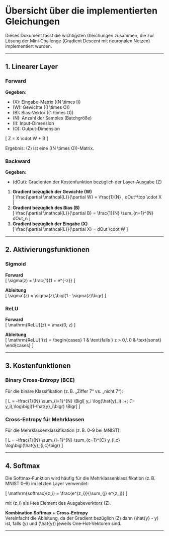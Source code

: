 # Übersicht über die implementierten Gleichungen

Dieses Dokument fasst die wichtigsten Gleichungen zusammen, die zur Lösung der Mini‐Challenge (Gradient Descent mit neuronalen Netzen) implementiert wurden.

---

## 1. **Linearer Layer**

### Forward

**Gegeben**:  
- \(X\): Eingabe-Matrix \((N \times I)\)  
- \(W\): Gewichte \((I \times O)\)  
- \(B\): Bias-Vektor \((1 \times O)\)  
- \(N\): Anzahl der Samples (Batchgröße)  
- \(I\): Input-Dimension  
- \(O\): Output-Dimension  

\[
Z = X \cdot W + B
\]

Ergebnis: \(Z\) ist eine \((N \times O)\)-Matrix.

### Backward

**Gegeben**:  
- \(dOut\): Gradienten der Kostenfunktion bezüglich der Layer-Ausgabe \(Z\)

1. **Gradient bezüglich der Gewichte \(W\)**  
   \[
   \frac{\partial \mathcal{L}}{\partial W} = \frac{1}{N} \, dOut^\top \cdot X
   \]
2. **Gradient bezüglich des Bias \(B\)**  
   \[
   \frac{\partial \mathcal{L}}{\partial B} 
   = \frac{1}{N} \sum_{n=1}^{N} dOut_n
   \]
3. **Gradient bezüglich der Eingabe \(X\)**  
   \[
   \frac{\partial \mathcal{L}}{\partial X} 
   = dOut \cdot W
   \]

---

## 2. **Aktivierungsfunktionen**

### Sigmoid

**Forward**  
\[
\sigma(z) = \frac{1}{1 + e^{-z}}
\]

**Ableitung**  
\[
\sigma'(z) = \sigma(z)\,\bigl(1 - \sigma(z)\bigr)
\]

### ReLU

**Forward**  
\[
\mathrm{ReLU}(z) = \max(0, z)
\]

**Ableitung**  
\[
\mathrm{ReLU}'(z) = 
\begin{cases}
1 & \text{falls } z > 0,\\
0 & \text{sonst}
\end{cases}
\]

---

## 3. **Kostenfunktionen**

### Binary Cross‐Entropy (BCE)

Für die binäre Klassifikation (z. B. „Ziffer 7“ vs. „nicht 7“):

\[
L = -\frac{1}{N} \sum_{i=1}^{N} 
\Bigl[
  y_i \log(\hat{y}_i) \;+\; (1-y_i)\,\log\bigl(1-\hat{y}_i\bigr)
\Bigr]
\]

### Cross‐Entropy für Mehrklassen

Für die Mehrklassenklassifikation (z. B. 0–9 bei MNIST):

\[
L = -\frac{1}{N} \sum_{i=1}^{N} 
\sum_{c=1}^{C} y_{i,c} \log\bigl(\hat{y}_{i,c}\bigr)
\]

---

## 4. **Softmax**

Die Softmax‐Funktion wird häufig für die Mehrklassenklassifikation (z. B. MNIST 0–9) im letzten Layer verwendet:

\[
\mathrm{softmax}(z_i) 
= \frac{e^{z_i}}{\sum_{j} e^{z_j}}
\]

mit \(z_i\) als i‐tes Element des Ausgabeverktors \(Z\).  

**Kombination Softmax + Cross‐Entropy**  
Vereinfacht die Ableitung, da der Gradient bezüglich \(Z\) dann \(\hat{y} - y\) ist, falls \(y\) und \(\hat{y}\) jeweils One‐Hot‐Vektoren sind.

---